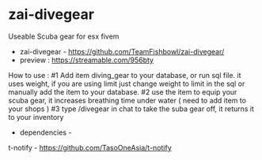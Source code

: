 # zai-divegear
Useable Scuba gear for esx fivem

* zai-divegear - https://github.com/TeamFishbowl/zai-divegear/
* preview : https://streamable.com/956bty

How to use :
#1 Add item diving_gear to your database, or run sql file. it uses weight, if you are using limit just change weight to limit in the sql or manually add the item to your database.
#2 use the item to equip your scuba gear, it increases breathing time under water ( need to add item to your shops )
#3 type /divegear in chat to take the suba gear off, it returns it to your inventory

* dependencies - 

t-notify - https://github.com/TasoOneAsia/t-notify
